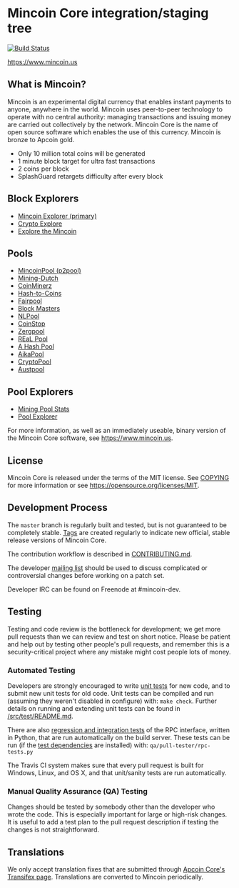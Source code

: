 Mincoin Core integration/staging tree
=====================================

[![Build Status](https://travis-ci.org/mincoin/mincoin.svg?branch=0.14)](https://travis-ci.org/mincoin/mincoin)

https://www.mincoin.us

What is Mincoin?
----------------

Mincoin is an experimental digital currency that enables instant payments to
anyone, anywhere in the world. Mincoin uses peer-to-peer technology to operate
with no central authority: managing transactions and issuing money are carried
out collectively by the network. Mincoin Core is the name of open source
software which enables the use of this currency. Mincoin is bronze to Apcoin
gold.

 - Only 10 million total coins will be generated
 - 1 minute block target for ultra fast transactions
 - 2 coins per block
 - SplashGuard retargets difficulty after every block

Block Explorers
---------------

- [Mincoin Explorer (primary)](https://www.mincoinexplorer.com/)
- [Crypto Explore](http://cryptoexplore.com/)
- [Explore the Mincoin](https://explore-the-minco.in/)

Pools
-----

- [MincoinPool (p2pool)](https://github.com/mincoin/mincoinpool)
- [Mining-Dutch](https://www.mining-dutch.nl/)
- [CoinMinerz](http://coinminerz.com/)
- [Hash-to-Coins](https://hash-to-coins.com/)
- [Fairpool](https://fairpool.pro/)
- [Block Masters](http://blockmasters.co/)
- [NLPool](https://nlpool.nl/)
- [CoinStop](https://coinstop.me/)
- [Zergpool](https://zergpool.com/)
- [REaL Pool](http://mine.realpool.eu/)
- [A Hash Pool](https://www.ahashpool.com/)
- [AikaPool](https://aikapool.com/)
- [CryptoPool](https://cryptopool.cash/)
- [Austpool](http://austpool.com/)

Pool Explorers
--------------

- [Mining Pool Stats](https://miningpoolstats.stream/mincoin)
- [Pool Explorer](https://poolexplorer.com/coin/3819)

For more information, as well as an immediately useable, binary version of
the Mincoin Core software, see https://www.mincoin.us.

License
-------

Mincoin Core is released under the terms of the MIT license. See [COPYING](COPYING) for more
information or see https://opensource.org/licenses/MIT.

Development Process
-------------------

The `master` branch is regularly built and tested, but is not guaranteed to be
completely stable. [Tags](https://github.com/mincoin/mincoin/tags) are created
regularly to indicate new official, stable release versions of Mincoin Core.

The contribution workflow is described in [CONTRIBUTING.md](CONTRIBUTING.md).

The developer [mailing list](https://groups.google.com/d/forum/mincoin-dev)
should be used to discuss complicated or controversial changes before working
on a patch set.

Developer IRC can be found on Freenode at #mincoin-dev.

Testing
-------

Testing and code review is the bottleneck for development; we get more pull
requests than we can review and test on short notice. Please be patient and help out by testing
other people's pull requests, and remember this is a security-critical project where any mistake might cost people
lots of money.

### Automated Testing

Developers are strongly encouraged to write [unit tests](src/test/README.md) for new code, and to
submit new unit tests for old code. Unit tests can be compiled and run
(assuming they weren't disabled in configure) with: `make check`. Further details on running
and extending unit tests can be found in [/src/test/README.md](/src/test/README.md).

There are also [regression and integration tests](/qa) of the RPC interface, written
in Python, that are run automatically on the build server.
These tests can be run (if the [test dependencies](/qa) are installed) with: `qa/pull-tester/rpc-tests.py`

The Travis CI system makes sure that every pull request is built for Windows, Linux, and OS X, and that unit/sanity tests are run automatically.

### Manual Quality Assurance (QA) Testing

Changes should be tested by somebody other than the developer who wrote the
code. This is especially important for large or high-risk changes. It is useful
to add a test plan to the pull request description if testing the changes is
not straightforward.

Translations
------------

We only accept translation fixes that are submitted through [Apcoin Core's Transifex page](https://www.transifex.com/projects/p/apcoin/).
Translations are converted to Mincoin periodically.
